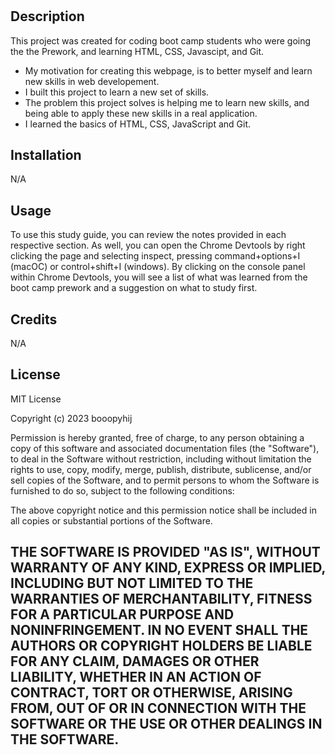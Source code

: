 # <Prework Study Guide Webpage>

## Description

This project was created for coding boot camp students who were going the the Prework, and learning HTML, CSS, Javascipt, and Git.

- My motivation for creating this webpage, is to better myself and learn new skills in web developement.
- I built this project to learn a new set of skills.
- The problem this project solves is helping me to learn new skills, and being able to apply these new skills in a real application.
- I learned the basics of HTML, CSS, JavaScript and Git.


## Installation

N/A

## Usage

To use this study guide, you can review the notes provided in each respective section. As well, you can open the Chrome Devtools by right clicking the page and selecting inspect, pressing command+options+I (macOC) or control+shift+I (windows). By clicking on the console panel within Chrome Devtools, you will see a list of what was learned from the boot camp prework and a suggestion on what to study first. 



## Credits
N/A

## License


MIT License

Copyright (c) 2023 booopyhij

Permission is hereby granted, free of charge, to any person obtaining a copy
of this software and associated documentation files (the "Software"), to deal
in the Software without restriction, including without limitation the rights
to use, copy, modify, merge, publish, distribute, sublicense, and/or sell
copies of the Software, and to permit persons to whom the Software is
furnished to do so, subject to the following conditions:

The above copyright notice and this permission notice shall be included in all
copies or substantial portions of the Software.

THE SOFTWARE IS PROVIDED "AS IS", WITHOUT WARRANTY OF ANY KIND, EXPRESS OR
IMPLIED, INCLUDING BUT NOT LIMITED TO THE WARRANTIES OF MERCHANTABILITY,
FITNESS FOR A PARTICULAR PURPOSE AND NONINFRINGEMENT. IN NO EVENT SHALL THE
AUTHORS OR COPYRIGHT HOLDERS BE LIABLE FOR ANY CLAIM, DAMAGES OR OTHER
LIABILITY, WHETHER IN AN ACTION OF CONTRACT, TORT OR OTHERWISE, ARISING FROM,
OUT OF OR IN CONNECTION WITH THE SOFTWARE OR THE USE OR OTHER DEALINGS IN THE
SOFTWARE.
---

